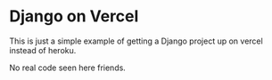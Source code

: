 # Django on Vercel

This is just a simple example of getting a Django project up on vercel instead of heroku.

No real code seen here friends.